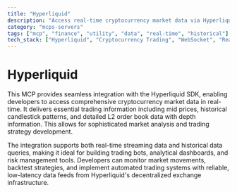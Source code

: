 ```yaml
---
title: "Hyperliquid"
description: "Access real-time cryptocurrency market data via Hyperliquid SDK for trading and analysis."
category: "mcps-servers"
tags: ["mcp", "finance", "utility", "data", "real-time", "historical"]
tech_stack: ["Hyperliquid", "Cryptocurrency Trading", "WebSocket", "Real-time Data", "Blockchain"]
---
```


# Hyperliquid

This MCP provides seamless integration with the Hyperliquid SDK, enabling developers to access comprehensive cryptocurrency market data in real-time. It delivers essential trading information including mid prices, historical candlestick patterns, and detailed L2 order book data with depth information. This allows for sophisticated market analysis and trading strategy development.

The integration supports both real-time streaming data and historical data queries, making it ideal for building trading bots, analytical dashboards, and risk management tools. Developers can monitor market movements, backtest strategies, and implement automated trading systems with reliable, low-latency data feeds from Hyperliquid's decentralized exchange infrastructure.
